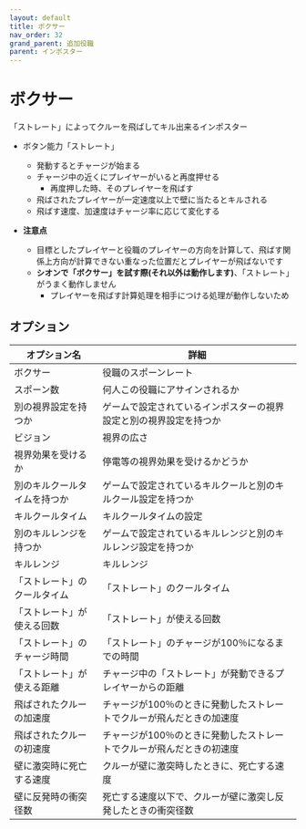 ```yaml
---
layout: default
title: ボクサー
nav_order: 32
grand_parent: 追加役職
parent: インポスター
---
```


# ボクサー

「ストレート」によってクルーを飛ばしてキル出来るインポスター

- ボタン能力「ストレート」
    - 発動するとチャージが始まる
    - チャージ中の近くにプレイヤーがいると再度押せる
        - 再度押した時、そのプレイヤーを飛ばす
    - 飛ばされたプレイヤーが一定速度以上で壁に当たるとキルされる
    - 飛ばす速度、加速度はチャージ率に応じて変化する

- **注意点**
    - 目標としたプレイヤーと役職のプレイヤーの方向を計算して、飛ばす関係上方向が計算できない重なった位置だとプレイヤーが飛ばないです
    - **シオンで「ボクサー」を試す際(それ以外は動作します)**、「ストレート」がうまく動作しません 
        - プレイヤーを飛ばす計算処理を相手につける処理が動作しないため

## オプション
| オプション名 | 詳細 |
| ---- | ---- |
| ボクサー  | 役職のスポーンレート |
| スポーン数 | 何人この役職にアサインされるか |
| 別の視界設定を持つか | ゲームで設定されているインポスターの視界設定と別の視界設定を持つか |
| ビジョン | 視界の広さ |
| 視界効果を受けるか | 停電等の視界効果を受けるかどうか |
| 別のキルクールタイムを持つか | ゲームで設定されているキルクールと別のキルクール設定を持つか |
| キルクールタイム | キルクールタイムの設定 |
| 別のキルレンジを持つか | ゲームで設定されているキルレンジと別のキルレンジ設定を持つか |
| キルレンジ | キルレンジ |
| 「ストレート」のクールタイム | 「ストレート」のクールタイム |
| 「ストレート」が使える回数 | 「ストレート」が使える回数 |
| 「ストレート」のチャージ時間 | 「ストレート」のチャージが100％になるまでの時間 |
| 「ストレート」が使える距離 | チャージ中の「ストレート」が発動できるプレイヤーからの距離 |
| 飛ばされたクルーの加速度 | チャージが100％のときに発動したストレートでクルーが飛んだときの加速度 |
| 飛ばされたクルーの初速度 | チャージが100％のときに発動したストレートでクルーが飛んだときの初速度 |
| 壁に激突時に死亡する速度 | クルーが壁に激突時したときに、死亡する速度 |
| 壁に反発時の衝突径数 | 死亡する速度以下で、クルーが壁に激突し反発したときの衝突径数 |

